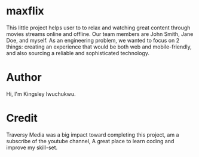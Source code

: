 # maxflix
 This little project helps user to to relax and watching great content through movies streams online and offline. Our team members are John Smith, Jane Doe, and myself. As an engineering problem, we wanted to focus on 2 things: creating an experience that would be both web and mobile-friendly, and also sourcing a reliable and sophisticated technology.

# Author
Hi, I'm Kingsley Iwuchukwu.

# Credit
Traversy Media was a big impact toward completing this project, am a subscribe of the youtube channel, A great place to learn coding and improve my skill-set.
